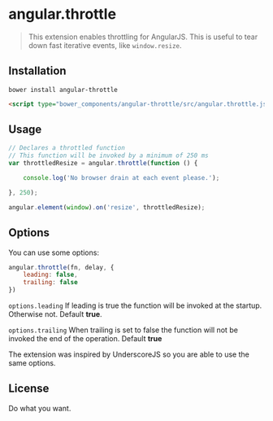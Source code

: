 # angular.throttle

> This extension enables throttling for AngularJS. This is useful to tear down fast iterative events, like `window.resize`.

## Installation

```shell
bower install angular-throttle
```

```html
<script type="bower_components/angular-throttle/src/angular.throttle.js"></script>
```

## Usage

```js
// Declares a throttled function
// This function will be invoked by a minimum of 250 ms
var throttledResize = angular.throttle(function () {

    console.log('No browser drain at each event please.');

}, 250);

angular.element(window).on('resize', throttledResize);
```

## Options

You can use some options:

```js
angular.throttle(fn, delay, {
	leading: false,
	trailing: false
})
```

`options.leading` If leading is true the function will be invoked at the startup. Otherwise not. Default **true**.

`options.trailing` When trailing is set to false the function will not be invoked the end of the operation. Default **true**

The extension was inspired by UnderscoreJS so you are able to use the same options.

## License

Do what you want.
